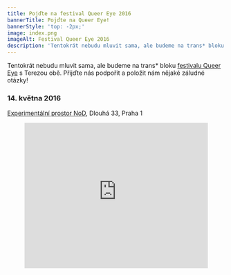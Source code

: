 ```yaml
---
title: Pojďte na festival Queer Eye 2016
bannerTitle: Pojďte na Queer Eye!
bannerStyle: 'top: -2px;'
image: index.png
imageAlt: Festival Queer Eye 2016
description: 'Tentokrát nebudu mluvit sama, ale budeme na trans* bloku festivalu Queer Eye s Terezou obě. Přijďte nás podpořit a položit nám nějaké záludné otázky!'
---
```


Tentokrát nebudu mluvit sama, ale budeme na trans* bloku [festivalu Queer Eye](http://queereye.cz) s Terezou obě. Přijďte nás podpořit a položit nám nějaké záludné otázky!

### 14. května 2016
[Experimentální prostor NoD](http://nod.roxy.cz/cs), Dlouhá 33, Praha 1

<figure>
  <iframe src="https://www.google.com/maps/embed?pb=!1m18!1m12!1m3!1d2559.7630968931467!2d14.423675951338632!3d50.090722179326335!2m3!1f0!2f0!3f0!3m2!1i1024!2i768!4f13.1!3m3!1m2!1s0x470b94ea09bd2af5%3A0x9d4a58b12f753e80!2sNoD!5e0!3m2!1sen!2scz!4v1458345614415" width="100%" height="336" frameborder="0" style="border:0" allowfullscreen></iframe>
</figure>